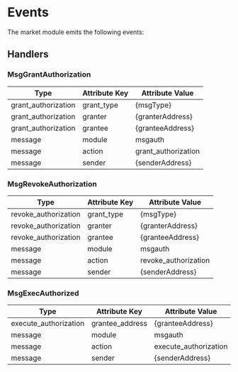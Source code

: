 <!--
order: 5
-->

# Events

The market module emits the following events:

## Handlers

### MsgGrantAuthorization

| Type                | Attribute Key | Attribute Value     |
|---------------------|---------------|---------------------|
| grant_authorization | grant_type    | {msgType}           |
| grant_authorization | granter       | {granterAddress}    |
| grant_authorization | grantee       | {granteeAddress}    |
| message             | module        | msgauth             |
| message             | action        | grant_authorization |
| message             | sender        | {senderAddress}     |

### MsgRevokeAuthorization

| Type                 | Attribute Key | Attribute Value      |
|----------------------|---------------|----------------------|
| revoke_authorization | grant_type    | {msgType}            |
| revoke_authorization | granter       | {granterAddress}     |
| revoke_authorization | grantee       | {granteeAddress}     |
| message              | module        | msgauth              |
| message              | action        | revoke_authorization |
| message              | sender        | {senderAddress}      |

### MsgExecAuthorized

| Type                  | Attribute Key   | Attribute Value       |
|-----------------------|-----------------|-----------------------|
| execute_authorization | grantee_address | {granteeAddress}      |
| message               | module          | msgauth               |
| message               | action          | execute_authorization |
| message               | sender          | {senderAddress}       |
